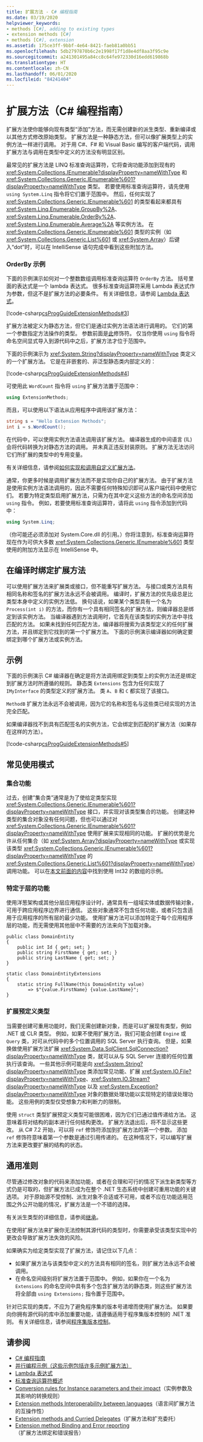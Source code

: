 ```yaml
---
title: 扩展方法 - C# 编程指南
ms.date: 03/19/2020
helpviewer_keywords:
- methods [C#], adding to existing types
- extension methods [C#]
- methods [C#], extension
ms.assetid: 175ce3ff-9bbf-4e64-8421-faeb81a0bb51
ms.openlocfilehash: 5db2797870b6c2e1998f17f1d8e4df8aa3f95c9e
ms.sourcegitcommit: a241301495a84cc8c64fe972330d16edd619868b
ms.translationtype: HT
ms.contentlocale: zh-CN
ms.lasthandoff: 06/01/2020
ms.locfileid: "84241404"
---
```

# <a name="extension-methods-c-programming-guide"></a>扩展方法（C# 编程指南）

扩展方法使你能够向现有类型“添加”方法，而无需创建新的派生类型、重新编译或以其他方式修改原始类型。 扩展方法是一种静态方法，但可以像扩展类型上的实例方法一样进行调用。 对于用 C#、F# 和 Visual Basic 编写的客户端代码，调用扩展方法与调用在类型中定义的方法没有明显区别。

最常见的扩展方法是 LINQ 标准查询运算符，它将查询功能添加到现有的 <xref:System.Collections.IEnumerable?displayProperty=nameWithType> 和 <xref:System.Collections.Generic.IEnumerable%601?displayProperty=nameWithType> 类型。 若要使用标准查询运算符，请先使用 `using System.Linq` 指令将它们置于范围中。 然后，任何实现了 <xref:System.Collections.Generic.IEnumerable%601> 的类型看起来都具有 <xref:System.Linq.Enumerable.GroupBy%2A>、<xref:System.Linq.Enumerable.OrderBy%2A>、<xref:System.Linq.Enumerable.Average%2A> 等实例方法。 在 <xref:System.Collections.Generic.IEnumerable%601> 类型的实例（如 <xref:System.Collections.Generic.List%601> 或 <xref:System.Array>）后键入“dot”时，可以在 IntelliSense 语句完成中看到这些附加方法。

### <a name="orderby-example"></a>OrderBy 示例

下面的示例演示如何对一个整数数组调用标准查询运算符 `OrderBy` 方法。 括号里面的表达式是一个 lambda 表达式。 很多标准查询运算符采用 Lambda 表达式作为参数，但这不是扩展方法的必要条件。 有关详细信息，请参阅 [Lambda 表达式](../statements-expressions-operators/lambda-expressions.md)。

[!code-csharp[csProgGuideExtensionMethods#3](~/samples/snippets/csharp/VS_Snippets_VBCSharp/csProgGuideExtensionMethods/cs/extensionmethods.cs#3)]

扩展方法被定义为静态方法，但它们是通过实例方法语法进行调用的。 它们的第一个参数指定方法操作的类型。 参数前面是[此](../../language-reference/keywords/this.md)修饰符。 仅当你使用 `using` 指令将命名空间显式导入到源代码中之后，扩展方法才位于范围中。

下面的示例演示为 <xref:System.String?displayProperty=nameWithType> 类定义的一个扩展方法。 它是在非嵌套的、非泛型静态类内部定义的：

[!code-csharp[csProgGuideExtensionMethods#4](~/samples/snippets/csharp/VS_Snippets_VBCSharp/csProgGuideExtensionMethods/cs/extensionmethods.cs#4)]

可使用此 `WordCount` 指令将 `using` 扩展方法置于范围中：

```csharp
using ExtensionMethods;
```

而且，可以使用以下语法从应用程序中调用该扩展方法：

```csharp
string s = "Hello Extension Methods";
int i = s.WordCount();
```

在代码中，可以使用实例方法语法调用该扩展方法。 编译器生成的中间语言 (IL) 会将代码转换为对静态方法的调用。 并未真正违反封装原则。 扩展方法无法访问它们所扩展的类型中的专用变量。

有关详细信息，请参阅[如何实现和调用自定义扩展方法](./how-to-implement-and-call-a-custom-extension-method.md)。

通常，你更多时候是调用扩展方法而不是实现你自己的扩展方法。 由于扩展方法是使用实例方法语法调用的，因此不需要任何特殊知识即可从客户端代码中使用它们。 若要为特定类型启用扩展方法，只需为在其中定义这些方法的命名空间添加 `using` 指令。 例如，若要使用标准查询运算符，请将此 `using` 指令添加到代码中：

```csharp
using System.Linq;
```

（你可能还必须添加对 System.Core.dll 的引用。）你将注意到，标准查询运算符现在作为可供大多数 <xref:System.Collections.Generic.IEnumerable%601> 类型使用的附加方法显示在 IntelliSense 中。

## <a name="binding-extension-methods-at-compile-time"></a>在编译时绑定扩展方法

可以使用扩展方法来扩展类或接口，但不能重写扩展方法。 与接口或类方法具有相同名称和签名的扩展方法永远不会被调用。 编译时，扩展方法的优先级总是比类型本身中定义的实例方法低。 换句话说，如果某个类型具有一个名为 `Process(int i)` 的方法，而你有一个具有相同签名的扩展方法，则编译器总是绑定到该实例方法。 当编译器遇到方法调用时，它首先在该类型的实例方法中寻找匹配的方法。 如果未找到任何匹配方法，编译器将搜索为该类型定义的任何扩展方法，并且绑定到它找到的第一个扩展方法。 下面的示例演示编译器如何确定要绑定到哪个扩展方法或实例方法。

## <a name="example"></a>示例

下面的示例演示 C# 编译器在确定是将方法调用绑定到类型上的实例方法还是绑定到扩展方法时所遵循的规则。 静态类 `Extensions` 包含为任何实现了 `IMyInterface` 的类型定义的扩展方法。 类 `A`、`B` 和 `C` 都实现了该接口。

`MethodB` 扩展方法永远不会被调用，因为它的名称和签名与这些类已经实现的方法完全匹配。

如果编译器找不到具有匹配签名的实例方法，它会绑定到匹配的扩展方法（如果存在这样的方法）。

[!code-csharp[csProgGuideExtensionMethods#5](~/samples/snippets/csharp/VS_Snippets_VBCSharp/csProgGuideExtensionMethods/cs/extensionmethods.cs#5)]

## <a name="common-usage-patterns"></a>常见使用模式

### <a name="collection-functionality"></a>集合功能

过去，创建”集合类”通常是为了使给定类型实现 <xref:System.Collections.Generic.IEnumerable%601?displayProperty=nameWithType> 接口，并实现对该类型集合的功能。 创建这种类型的集合对象没有任何问题，但也可以通过对 <xref:System.Collections.Generic.IEnumerable%601?displayProperty=nameWithType> 使用扩展来实现相同的功能。 扩展的优势是允许从任何集合（如 <xref:System.Array?displayProperty=nameWithType> 或实现该类型 <xref:System.Collections.Generic.IEnumerable%601?displayProperty=nameWithType> 的 <xref:System.Collections.Generic.List%601?displayProperty=nameWithType>）调用功能。 可以在[本文前面的内容](#orderby-example)中找到使用 Int32 的数组的示例。

### <a name="layer-specific-functionality"></a>特定于层的功能

使用洋葱架构或其他分层应用程序设计时，通常具有一组域实体或数据传输对象，可用于跨应用程序边界进行通信。 这些对象通常不包含任何功能，或者只包含适用于应用程序的所有层的最少功能。 使用扩展方法可以添加特定于每个应用程序层的功能，而无需使用其他层中不需要的方法来向下加载对象。

```aspx-csharp
public class DomainEntity
{
    public int Id { get; set; }
    public string FirstName { get; set; }
    public string LastName { get; set; }
}

static class DomainEntityExtensions
{
    static string FullName(this DomainEntity value)
        => $"{value.FirstName} {value.LastName}";
}
```

### <a name="extending-predefined-types"></a>扩展预定义类型

当需要创建可重用功能时，我们无需创建新对象，而是可以扩展现有类型，例如 .NET 或 CLR 类型。 例如，如果不使用扩展方法，我们可能会创建 `Engine` 或 `Query` 类，对可从代码中的多个位置调用的 SQL Server 执行查询。 但是，如果换做使用扩展方法扩展 <xref:System.Data.SqlClient.SqlConnection?displayProperty=nameWithType> 类，就可以从与 SQL Server 连接的任何位置执行该查询。 一些其他示例可能是向 <xref:System.String?displayProperty=nameWithType> 类添加常见功能、扩展 <xref:System.IO.File?displayProperty=nameWithType>、<xref:System.IO.Stream?displayProperty=nameWithType> 以及 <xref:System.Exception?displayProperty=nameWithType> 对象的数据处理功能以实现特定的错误处理功能。 这些用例的类型仅受想象力和判断力的限制。

使用 `struct` 类型扩展预定义类型可能很困难，因为它们已通过值传递给方法。 这意味着将对结构的副本进行任何结构更改。 扩展方法退出后，将不显示这些更改。 从 C# 7.2 开始，可以将 `ref` 修饰符添加到扩展方法的第一个参数。 添加 `ref` 修饰符意味着第一个参数是通过引用传递的。 在这种情况下，可以编写扩展方法来更改要扩展的结构的状态。

## <a name="general-guidelines"></a>通用准则

尽管通过修改对象的代码来添加功能，或者在合理和可行的情况下派生新类型等方式仍是可取的，但扩展方法已成为在整个 .NET 生态系统中创建可重用功能的关键选项。 对于原始源不受控制、派生对象不合适或不可用，或者不应在功能适用范围之外公开功能的情况，扩展方法是一个不错的选择。

有关派生类型的详细信息，请参阅[继承](./inheritance.md)。

在使用扩展方法来扩展你无法控制其源代码的类型时，你需要承受该类型实现中的更改会导致扩展方法失效的风险。

如果确实为给定类型实现了扩展方法，请记住以下几点：

- 如果扩展方法与该类型中定义的方法具有相同的签名，则扩展方法永远不会被调用。
- 在命名空间级别将扩展方法置于范围中。 例如，如果你在一个名为 `Extensions` 的命名空间中具有多个包含扩展方法的静态类，则这些扩展方法将全部由 `using Extensions;` 指令置于范围中。

针对已实现的类库，不应为了避免程序集的版本号递增而使用扩展方法。 如果要向你拥有源代码的库中添加重要功能，请遵循适用于程序集版本控制的 .NET 准则。 有关详细信息，请参阅[程序集版本控制](../../../standard/assembly/versioning.md)。

## <a name="see-also"></a>请参阅

- [C# 编程指南](../index.md)
- [并行编程示例（这些示例包括许多示例扩展方法）](/samples/browse/?products=dotnet-core%2Cdotnet-standard&term=parallel)
- [Lambda 表达式](../statements-expressions-operators/lambda-expressions.md)
- [标准查询运算符概述](../concepts/linq/standard-query-operators-overview.md)
- [Conversion rules for Instance parameters and their impact](https://docs.microsoft.com/archive/blogs/sreekarc/conversion-rules-for-instance-parameters-and-their-impact)（实例参数及其影响的转换规则）
- [Extension methods Interoperability between languages](https://docs.microsoft.com/archive/blogs/sreekarc/extension-methods-interoperability-between-languages)（语言间扩展方法的互操作性）
- [Extension methods and Curried Delegates](https://docs.microsoft.com/archive/blogs/sreekarc/extension-methods-and-curried-delegates)（扩展方法和扩充委托）
- [Extension method Binding and Error reporting](https://docs.microsoft.com/archive/blogs/sreekarc/extension-method-binding-and-error-reporting)（扩展方法绑定和错误报告）
